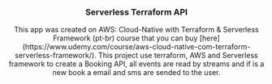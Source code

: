 

<h3 align="center">Serverless Terraform API</h3>


<p align="center"> This app was created on  AWS: Cloud-Native with Terraform & Serverless Framework (pt-br) course that you can buy [here](https://www.udemy.com/course/aws-cloud-native-com-terraform-serverless-framework/).
This project use terraform, AWS and Serverless framework to create a Booking API, all events are read by streams and if is a new book a email and sms are sended to the user.

</p>
